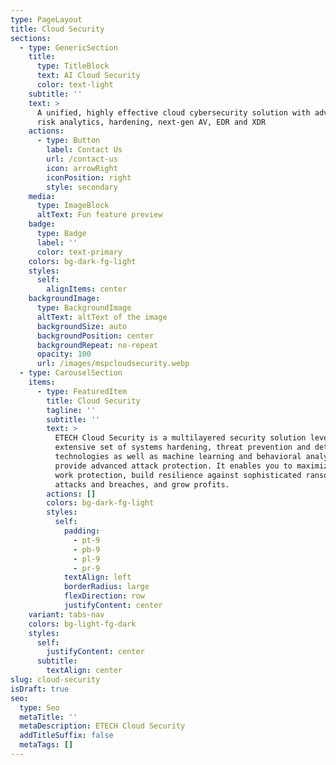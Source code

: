 ```yaml
---
type: PageLayout
title: Cloud Security
sections:
  - type: GenericSection
    title:
      type: TitleBlock
      text: AI Cloud Security
      color: text-light
    subtitle: ''
    text: >
      A unified, highly effective cloud cybersecurity solution with advanced
      risk analytics, hardening, next-gen AV, EDR and XDR
    actions:
      - type: Button
        label: Contact Us
        url: /contact-us
        icon: arrowRight
        iconPosition: right
        style: secondary
    media:
      type: ImageBlock
      altText: Fun feature preview
    badge:
      type: Badge
      label: ''
      color: text-primary
    colors: bg-dark-fg-light
    styles:
      self:
        alignItems: center
    backgroundImage:
      type: BackgroundImage
      altText: altText of the image
      backgroundSize: auto
      backgroundPosition: center
      backgroundRepeat: no-repeat
      opacity: 100
      url: /images/mspcloudsecurity.webp
  - type: CarouselSection
    items:
      - type: FeaturedItem
        title: Cloud Security
        tagline: ''
        subtitle: ''
        text: >
          ETECH Cloud Security is a multilayered security solution leveraging an
          extensive set of systems hardening, threat prevention and detection
          technologies as well as machine learning and behavioral analysis to
          provide advanced attack protection. It enables you to maximize remote
          work protection, build resilience against sophisticated ransomware
          attacks and breaches, and grow profits.
        actions: []
        colors: bg-dark-fg-light
        styles:
          self:
            padding:
              - pt-9
              - pb-9
              - pl-9
              - pr-9
            textAlign: left
            borderRadius: large
            flexDirection: row
            justifyContent: center
    variant: tabs-nav
    colors: bg-light-fg-dark
    styles:
      self:
        justifyContent: center
      subtitle:
        textAlign: center
slug: cloud-security
isDraft: true
seo:
  type: Seo
  metaTitle: ''
  metaDescription: ETECH Cloud Security
  addTitleSuffix: false
  metaTags: []
---
```

